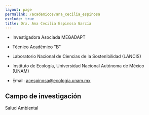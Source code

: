 ```yaml
---
layout: page
permalink: /academicos/ana_cecilia_espinosa
exclude: true
title: Dra. Ana Cecilia Espinosa García
---
```


- Investigadora Asociada MEGADAPT

- Técnico Académico "B"

- Laboratorio Nacional de Ciencias de la Sostenibilidad (LANCIS)

- Instituto de Ecología, Universidad Nacional Autónoma de México (UNAM)

- Email: acespinosa@ecologia.unam.mx



## Campo de investigación

Salud Ambiental

 
